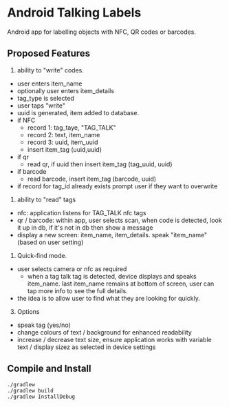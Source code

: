 # Android Talking Labels

Android app for labelling objects with NFC, QR codes or barcodes.

## Proposed Features

1. ability to "write" codes.
  - user enters item_name
  - optionally user enters item_details
  - tag_type is selected
  - user taps "write"
  - uuid is generated, item added to database.
  - if NFC
    - record 1: tag_taye, "TAG_TALK"
    - record 2: text, item_name
    - record 3: uuid, item_uuid
    - insert item_tag (uuid,uuid)
  - if qr
    - read qr, if uuid then insert item_tag (tag_uuid, uuid)
  - if barcode
    - read barcode, insert item_tag (barcode, uuid)
  - if record for tag_id already exists prompt user if they want to overwrite
1. ability to "read" tags
  - nfc: application listens for TAG_TALK nfc tags
  - qr / barcode: within app, user selects scan, when code is detected, look it up in db, if it's not in db then show a message
  - display a new screen: item_name, item_details. speak "item_name" (based on user setting)
1. Quick-find mode. 
  - user selects camera or nfc as required
    - when a tag talk tag is detected, device displays and speaks item_name. last item_name remains at bottom of screen, user can tap more info to see the full details.  
  - the idea is to allow user to find what they are looking for quickly.
3. Options
  - speak tag (yes/no)
  - change colours of text / background for enhanced readability
  - increase / decrease text size, ensure application works with variable text / display sizez as selected in device settings
 
## Compile and Install

```
./gradlew
./gradlew build
./gradlew InstallDebug
```

